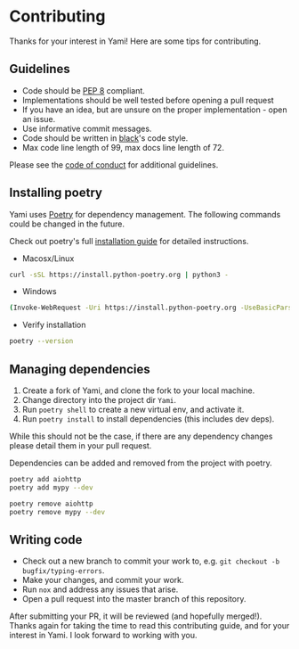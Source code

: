 # Contributing

Thanks for your interest in Yami! Here are some tips for contributing.

## Guidelines

- Code should be [PEP 8](https://www.python.org/dev/peps/pep-0008/) compliant.
- Implementations should be well tested before opening a pull request
- If you have an idea, but are unsure on the proper implementation - open an issue.
- Use informative commit messages.
- Code should be written in [black](https://github.com/psf/black)'s code style.
- Max code line length of 99, max docs line length of 72.

Please see the [code of conduct](https://github.com/Jonxslays/Yami/blob/master/CODE_OF_CONDUCT.md)
for additional guidelines.

## Installing poetry

Yami uses [Poetry](https://python-poetry.org/) for dependency management. The following commands
could be changed in the future.

Check out poetry's full [installation guide](https://python-poetry.org/docs/master/#installation)
for detailed instructions.

- Macosx/Linux

```bash
curl -sSL https://install.python-poetry.org | python3 -
```

- Windows

```bash
(Invoke-WebRequest -Uri https://install.python-poetry.org -UseBasicParsing).Content | python -
```

- Verify installation

```bash
poetry --version
```

## Managing dependencies

1) Create a fork of Yami, and clone the fork to your local machine.
2) Change directory into the project dir `Yami`.
3) Run `poetry shell` to create a new virtual env, and activate it.
4) Run `poetry install` to install dependencies (this includes dev deps).

While this should not be the case, if there are any dependency changes please
detail them in your pull request.

Dependencies can be added and removed from the project with poetry.

```bash
poetry add aiohttp
poetry add mypy --dev

poetry remove aiohttp
poetry remove mypy --dev
```

## Writing code
- Check out a new branch to commit your work to, e.g. `git checkout -b bugfix/typing-errors`.
- Make your changes, and commit your work.
- Run `nox` and address any issues that arise.
- Open a pull request into the master branch of this repository.

After submitting your PR, it will be reviewed (and hopefully merged!). Thanks again for taking the
time to read this contributing guide, and for your interest in Yami. I look forward to working with
you.

